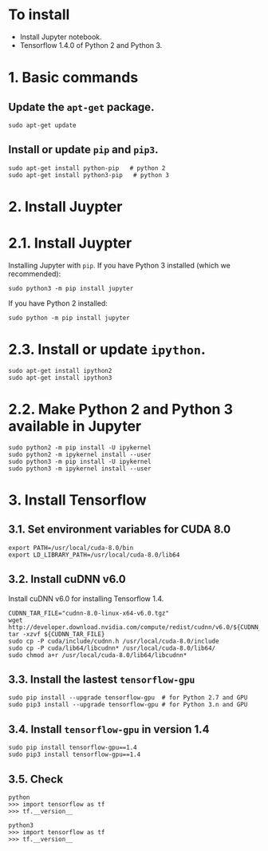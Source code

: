 # To install
* Install Jupyter notebook.
* Tensorflow 1.4.0 of Python 2 and Python 3.

# 1. Basic commands
## Update the `apt-get` package.
```
sudo apt-get update
```

## Install or update `pip` and `pip3`.
```
sudo apt-get install python-pip	  # python 2
sudo apt-get install python3-pip   # python 3
```

# 2. Install Juypter

# 2.1. Install Juypter
Installing Jupyter with `pip`.
If you have Python 3 installed (which we recommended):
```
sudo python3 -m pip install jupyter
```
If you have Python 2 installed:
```
sudo python -m pip install jupyter
```
# 2.3. Install or update `ipython`.
```
sudo apt-get install ipython2
sudo apt-get install ipython3
```

# 2.2. Make Python 2 and Python 3 available in Jupyter
```
sudo python2 -m pip install -U ipykernel
sudo python2 -m ipykernel install --user
sudo python3 -m pip install -U ipykernel
sudo python3 -m ipykernel install --user
```

# 3. Install Tensorflow

## 3.1. Set environment variables for CUDA 8.0
```
export PATH=/usr/local/cuda-8.0/bin
export LD_LIBRARY_PATH=/usr/local/cuda-8.0/lib64
```

## 3.2. Install cuDNN v6.0
Install cuDNN v6.0 for installing Tensorflow 1.4.
```
CUDNN_TAR_FILE="cudnn-8.0-linux-x64-v6.0.tgz"
wget http://developer.download.nvidia.com/compute/redist/cudnn/v6.0/${CUDNN_TAR_FILE}
tar -xzvf ${CUDNN_TAR_FILE}
sudo cp -P cuda/include/cudnn.h /usr/local/cuda-8.0/include
sudo cp -P cuda/lib64/libcudnn* /usr/local/cuda-8.0/lib64/
sudo chmod a+r /usr/local/cuda-8.0/lib64/libcudnn*
```

## 3.3. Install the lastest `tensorflow-gpu`
```
sudo pip install --upgrade tensorflow-gpu  # for Python 2.7 and GPU
sudo pip3 install --upgrade tensorflow-gpu # for Python 3.n and GPU
```

## 3.4. Install `tensorflow-gpu` in version 1.4
```
sudo pip install tensorflow-gpu==1.4
sudo pip3 install tensorflow-gpu==1.4
```

## 3.5. Check
```
python
>>> import tensorflow as tf
>>> tf.__version__
```
```
python3
>>> import tensorflow as tf
>>> tf.__version__
```
